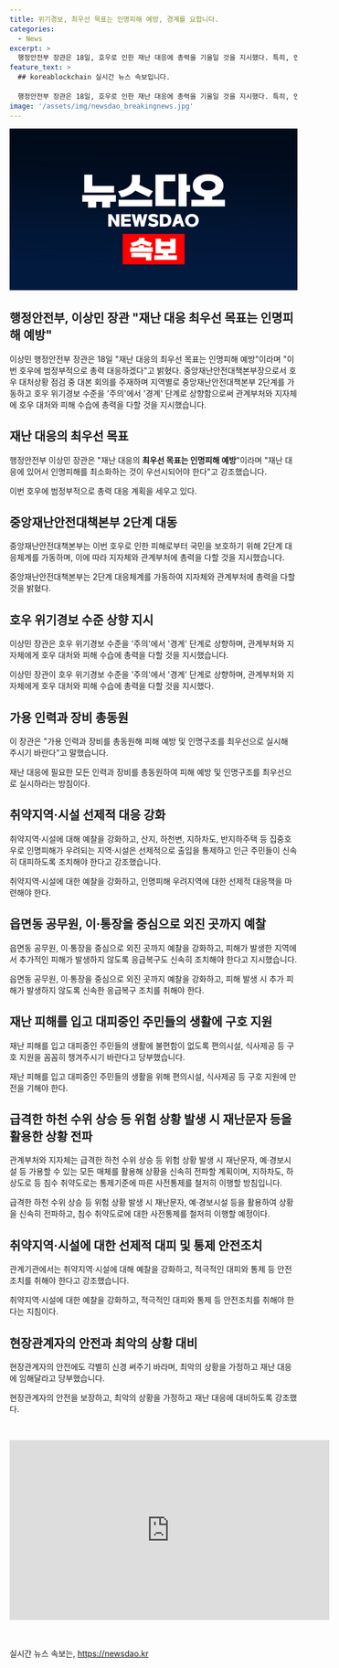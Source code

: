```yaml
---
title: 위기경보, 최우선 목표는 인명피해 예방, 경계를 요합니다.
categories:
  - News
excerpt: >
  행정안전부 장관은 18일, 호우로 인한 재난 대응에 총력을 기울일 것을 지시했다. 특히, 인명피해 예방을 최우선으로 두고 중앙재난안전대책본부 2단계 가동 및 경계 단계로의 호우 위기경보 수준 상향 등 적극적인 조치를 취하고 있다. 또한, 취약지역과 시설에 대한 선제적 대피와 통제, 인명피해 우려지역에 대한 출입 통제 및 신속한 대피 조치를 촉구하고 있다. 지자체와 관계기관은 상황 전파를 위한 매체 활용 및 구호 지원 등에 만전을 기할 계획이다.
feature_text: >
  ## koreablockchain 실시간 뉴스 속보입니다.

  행정안전부 장관은 18일, 호우로 인한 재난 대응에 총력을 기울일 것을 지시했다. 특히, 인명피해 예방을 최우선으로 두고 중앙재난안전대책본부 2단계 가동 및 경계 단계로의 호우 위기경보 수준 상향 등 적극적인 조치를 취하고 있다. 또한, 취약지역과 시설에 대한 선제적 대피와 통제, 인명피해 우려지역에 대한 출입 통제 및 신속한 대피 조치를 촉구하고 있다. 지자체와 관계기관은 상황 전파를 위한 매체 활용 및 구호 지원 등에 만전을 기할 계획이다.
image: '/assets/img/newsdao_breakingnews.jpg'
---
```


<p><img src="/assets/img/newsdao_breakingnews.jpg" alt="koreablockchain 속보" /></p>

<h2>행정안전부, 이상민 장관 "재난 대응 최우선 목표는 인명피해 예방"</h2>

<p>이상민 행정안전부 장관은 18일 "재난 대응의 최우선 목표는 인명피해 예방"이라며 "이번 호우에 범정부적으로 총력 대응하겠다"고 밝혔다. 중앙재난안전대책본부장으로서 호우 대처상황 점검 중 대본 회의를 주재하며 지역별로 중앙재난안전대책본부 2단계를 가동하고 호우 위기경보 수준을 '주의'에서 '경계' 단계로 상향함으로써 관계부처와 지자체에 호우 대처와 피해 수습에 총력을 다할 것을 지시했습니다.</p>

<p data-ke-size="size16"></p>

<h2 data-ke-size="size26">재난 대응의 최우선 목표</h2>

<p>행정안전부 이상민 장관은 "재난 대응의 <b>최우선 목표는 인명피해 예방</b>"이라며 "재난 대응에 있어서 인명피해를 최소화하는 것이 우선시되어야 한다"고 강조했습니다.</p>

<p data-ke-size="size16">이번 호우에 범정부적으로 총력 대응 계획을 세우고 있다.</p>

<h2 data-ke-size="size26">중앙재난안전대책본부 2단계 대동</h2>

<p>중앙재난안전대책본부는 이번 호우로 인한 피해로부터 국민을 보호하기 위해 2단계 대응체계를 가동하며, 이에 따라 지자체와 관계부처에 총력을 다할 것을 지시했습니다.</p>

<p data-ke-size="size16">중앙재난안전대책본부는 2단계 대응체계를 가동하여 지자체와 관계부처에 총력을 다할 것을 밝혔다.</p>

<h2 data-ke-size="size26">호우 위기경보 수준 상향 지시</h2>

<p>이상민 장관은 호우 위기경보 수준을 '주의'에서 '경계' 단계로 상향하며, 관계부처와 지자체에게 호우 대처와 피해 수습에 총력을 다할 것을 지시했습니다.</p>

<p data-ke-size="size16">이상민 장관이 호우 위기경보 수준을 '주의'에서 '경계' 단계로 상향하며, 관계부처와 지자체에게 호우 대처와 피해 수습에 총력을 다할 것을 지시했다.</p>

<h2 data-ke-size="size26">가용 인력과 장비 총동원</h2>

<p>이 장관은 "가용 인력과 장비를 총동원해 피해 예방 및 인명구조를 최우선으로 실시해 주시기 바란다"고 말했습니다.</p>

<p data-ke-size="size16">재난 대응에 필요한 모든 인력과 장비를 총동원하여 피해 예방 및 인명구조를 최우선으로 실시하라는 방침이다.</p>

<h2 data-ke-size="size26">취약지역·시설 선제적 대응 강화</h2>

<p>취약지역·시설에 대해 예찰을 강화하고, 산지, 하천변, 지하차도, 반지하주택 등 집중호우로 인명피해가 우려되는 지역·시설은 선제적으로 출입을 통제하고 인근 주민들이 신속히 대피하도록 조치해야 한다고 강조했습니다.</p>

<p data-ke-size="size16">취약지역·시설에 대한 예찰을 강화하고, 인명피해 우려지역에 대한 선제적 대응책을 마련해야 한다.</p>

<h2 data-ke-size="size26">읍면동 공무원, 이·통장을 중심으로 외진 곳까지 예찰</h2>

<p>읍면동 공무원, 이·통장을 중심으로 외진 곳까지 예찰을 강화하고, 피해가 발생한 지역에서 추가적인 피해가 발생하지 않도록 응급복구도 신속히 조치해야 한다고 지시했습니다.</p>

<p data-ke-size="size16">읍면동 공무원, 이·통장을 중심으로 외진 곳까지 예찰을 강화하고, 피해 발생 시 추가 피해가 발생하지 않도록 신속한 응급복구 조치를 취해야 한다.</p>

<h2 data-ke-size="size26">재난 피해를 입고 대피중인 주민들의 생활에 구호 지원</h2>

<p>재난 피해를 입고 대피중인 주민들의 생활에 불편함이 없도록 편의시설, 식사제공 등 구호 지원을 꼼꼼히 챙겨주시기 바란다고 당부했습니다.</p>

<p data-ke-size="size16">재난 피해를 입고 대피중인 주민들의 생활을 위해 편의시설, 식사제공 등 구호 지원에 만전을 기해야 한다.</p>

<h2 data-ke-size="size26">급격한 하천 수위 상승 등 위험 상황 발생 시 재난문자 등을 활용한 상황 전파</h2>

<p>관계부처와 지자체는 급격한 하천 수위 상승 등 위험 상황 발생 시 재난문자, 예·경보시설 등 가용할 수 있는 모든 매체를 활용해 상황을 신속히 전파할 계획이며, 지하차도, 하상도로 등 침수 취약도로는 통제기준에 따른 사전통제를 철저히 이행할 방침입니다.</p>

<p data-ke-size="size16">급격한 하천 수위 상승 등 위험 상황 발생 시 재난문자, 예·경보시설 등을 활용하여 상황을 신속히 전파하고, 침수 취약도로에 대한 사전통제를 철저히 이행할 예정이다.</p>

<h2 data-ke-size="size26">취약지역·시설에 대한 선제적 대피 및 통제 안전조치</h2>

<p>관계기관에서는 취약지역·시설에 대해 예찰을 강화하고, 적극적인 대피와 통제 등 안전조치를 취해야 한다고 강조했습니다.</p>

<p data-ke-size="size16">취약지역·시설에 대한 예찰을 강화하고, 적극적인 대피와 통제 등 안전조치를 취해야 한다는 지침이다.</p>

<h2 data-ke-size="size26">현장관계자의 안전과 최악의 상황 대비</h2>

<p>현장관계자의 안전에도 각별히 신경 써주기 바라며, 최악의 상황을 가정하고 재난 대응에 임해달라고 당부했습니다.</p>

<p data-ke-size="size16">현장관계자의 안전을 보장하고, 최악의 상황을 가정하고 재난 대응에 대비하도록 강조했다.</p>

<p data-ke-size="size16">&nbsp;</p>

<iframe width="560" height="315" src="https://www.youtube.com/embed/VIDEO_ID" title="YouTube video player" frameborder="0" allow="accelerometer; autoplay; clipboard-write; encrypted-media; gyroscope; picture-in-picture" allowfullscreen></iframe>

<p data-ke-size="size16">&nbsp;</p>
실시간 뉴스 속보는, <a href="https://newsdao.kr" rel="dofollow">https://newsdao.kr</a>


